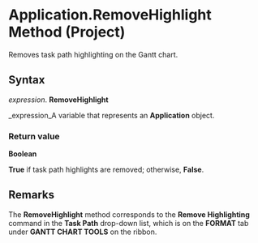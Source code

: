
# Application.RemoveHighlight Method (Project)
Removes task path highlighting on the Gantt chart.

## Syntax

 _expression_. **RemoveHighlight**

 _expression_A variable that represents an  **Application** object.


### Return value

 **Boolean**

 **True** if task path highlights are removed; otherwise, **False**.


## Remarks

The  **RemoveHighlight** method corresponds to the **Remove Highlighting** command in the **Task Path** drop-down list, which is on the **FORMAT** tab under **GANTT CHART TOOLS** on the ribbon.

